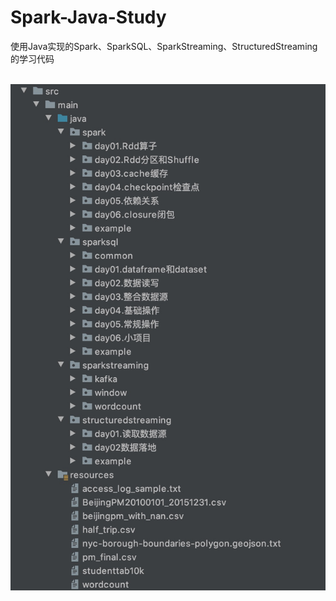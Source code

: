 # Spark-Java-Study
使用Java实现的Spark、SparkSQL、SparkStreaming、StructuredStreaming的学习代码<br><br>

![image](https://raw.githubusercontent.com/luguanxing/Spark-Java-Study/master/catalogue.jpg)
